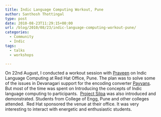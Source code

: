 ```yaml
---
title: Indic Language Computing Workout, Pune
author: Santhosh Thottingal
type: post
date: 2010-08-23T11:29:15+00:00
url: /blog/2010/08/23/indic-language-computing-workout-pune/
categories:
  - Community
  - Indic
tags:
  - talks
  - workshops

---
```

On 22nd August, I conducted a workout session with [Praveen][1] on Indic Language Computing at Red Hat Office, Pune. The plan was to solve some of the issues in Devanagari support for the encoding converter [Payyans][2]. But most of the time was spent on Introducing the concepts of Indic language computing to participants.  [Project Silpa][3] was also introduced and demonstrated. Students from College of Engg, Pune and other colleges attended.  Red Hat sponsored the venue at their office. It was very interesting to interact with energetic and enthusiastic students.

 [1]: http://j4v4m4n.in
 [2]: http://wiki.smc.org.in/Payyans
 [3]: http://smc.org.in/silpa/
